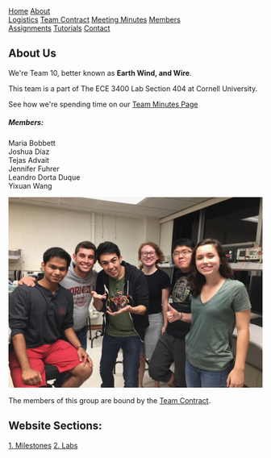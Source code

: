 
<head>
    <link rel="stylesheet" type="text/css" href="style/all.css" media="all"/>
</head>

<div class="menu">
  <a href="index.html" class="current">Home</a>
  <a href="about.html" class="drop-button">About</a>
    <div class="drop-menu">
      <a href="about.html">Logistics</a>
      <a href="about.html">Team Contract</a>
      <a href="about.html">Meeting Minutes</a>
      <a href="about.html">Members</a>
    </div>
  <a href="assignments.html">Assignments</a>
  <a href="tutorials.html">Tutorials</a>
  <a href="contact.html">Contact</a>
</div>

## About Us

We're Team 10, better known as **Earth Wind, and Wire**.

This team is a part of The ECE 3400 Lab Section 404 at Cornell University.

See how we're spending time on our [Team Minutes Page](Mnutes.md)


##### Members: <br>
Maria Bobbett <br>
Joshua Diaz <br>
Tejas Advait <br>
Jennifer Fuhrer <br>
Leandro Dorta Duque <br>
Yixuan Wang <br>

<div style="text-align: center">
<img alt="Earth, Wind and Wire" src="images/IMG_4980.jpg"/>
</div>

The members of this group are bound by the [Team Contract](Contract.md).

## Website Sections:

[1. Milestones](documents/)
[2. Labs](labs/labsessions.md)
